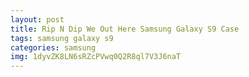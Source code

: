 ```yaml
---
layout: post
title: Rip N Dip We Out Here Samsung Galaxy S9 Case
tags: samsung galaxy s9
categories: samsung
img: 1dyvZK8LN6sRZcPVwq0Q2R8ql7V3J6naT
---
```

